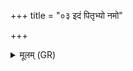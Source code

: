 +++
title = "०३ इदं पितृभ्यो नमो"

+++
<details><summary>मूलम् (GR)</summary>

इदं पितृभ्यो नमो अस्त्व् अद्य  
ये पूर्वासो ये ऽपरासः परेयुः ।  
ये पार्थिवे रजस्य् आ निषत्ता  
ये वा नूनं सुवृजनासु विक्षु ॥
</details>